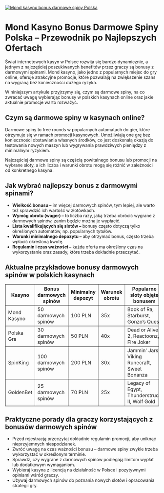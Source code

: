 [![Mond kasyno bonus darmowe spiny Polska](https://123-caf.pages.dev/gitsignup.png)](https://vrmoo.ru/Bt82HjjY)

<h1>Mond Kasyno Bonus Darmowe Spiny Polska – Przewodnik po Najlepszych Ofertach</h1> <p>Świat internetowych kasyn w Polsce rozwija się bardzo dynamicznie, a jednym z najczęściej poszukiwanych benefitów przez graczy są bonusy z darmowymi spinami. Mond kasyno, jako jedno z popularnych miejsc do gry online, oferuje atrakcyjne promocje, które pozwalają na zwiększenie szans na wygraną bez konieczności dużego ryzyka.</p> <p>W niniejszym artykule przyjrzymy się, czym są darmowe spiny, na co zwracać uwagę wybierając bonusy w polskich kasynach online oraz jakie aktualnie promocje warto rozważyć.</p>  <h2>Czym są darmowe spiny w kasynach online?</h2> <p>Darmowe spiny to free rounds w popularnych automatach do gier, które otrzymuje się w ramach promocji kasynowych. Umożliwiają one grę bez konieczności obstawiania własnych środków, co jest doskonałą okazją do testowania nowych maszyn lub wygrywania prawdziwych pieniędzy z minimalnym ryzykiem.</p> <p>Najczęściej darmowe spiny są częścią powitalnego bonusu lub promocji na wybrane sloty, a ich liczba i warunki obrotu mogą się różnić w zależności od konkretnego kasyna.</p>  <h2>Jak wybrać najlepszy bonus z darmowymi spinami?</h2> <ul> <li><strong>Wielkość bonusu –</strong> im więcej darmowych spinów, tym lepiej, ale warto też sprawdzić ich wartość w złotówkach.</li> <li><strong>Wymóg obrotu (wager) –</strong> to liczba razy, jaką trzeba obrócić wygrane z darmowych spinów, zanim będzie można je wypłacić.</li> <li><strong>Lista kwalifikujących się slotów –</strong> bonusy często dotyczą tylko określonych automatów, np. popularnych tytułów.</li> <li><strong>Warunki minimalnego depozytu –</strong> aby otrzymać bonus, często trzeba wpłacić określoną kwotę.</li> <li><strong>Regulamin i czas ważności –</strong> każda oferta ma określony czas na wykorzystanie oraz zasady, które trzeba dokładnie przeczytać.</li> </ul>  <h2>Aktualne przykładowe bonusy darmowych spinów w polskich kasynach</h2> <table border="1" cellpadding="8" cellspacing="0" style="border-collapse: collapse; width:100%; max-width:600px;">   <thead>     <tr>       <th>Kasyno</th>       <th>Bonus darmowych spinów</th>       <th>Minimalny depozyt</th>       <th>Warunek obrotu</th>       <th>Popularne sloty objęte bonusem</th>     </tr>   </thead>   <tbody>     <tr>       <td>Mond Kasyno</td>       <td>50 darmowych spinów</td>       <td>100 PLN</td>       <td>35x</td>       <td>Book of Ra, Starburst, Gonzo’s Quest</td>     </tr>     <tr>       <td>Polska Gra</td>       <td>30 darmowych spinów</td>       <td>50 PLN</td>       <td>40x</td>       <td>Dead or Alive 2, Reactoonz, Fire Joker</td>     </tr>     <tr>       <td>SpinKing</td>       <td>100 darmowych spinów</td>       <td>200 PLN</td>       <td>30x</td>       <td>Jammin' Jars, Viking Runecraft, Sweet Bonanza</td>     </tr>     <tr>       <td>GoldenBet</td>       <td>25 darmowych spinów</td>       <td>70 PLN</td>       <td>25x</td>       <td>Legacy of Egypt, Thunderstruck II, Wolf Gold</td>     </tr>   </tbody> </table>  <h2>Praktyczne porady dla graczy korzystających z bonusów darmowych spinów</h2> <ul> <li>Przed rejestracją przeczytaj dokładnie regulamin promocji, aby uniknąć nieprzyjemnych niespodzianek.</li> <li>Zwróć uwagę na czas ważności bonusu – darmowe spiny zwykle trzeba wykorzystać w określonym terminie.</li> <li>Sprawdź, czy wygrane z darmowych spinów podlegają limitom wypłat lub dodatkowym wymaganiom.</li> <li>Wybieraj kasyna z licencją na działalność w Polsce i pozytywnymi opiniami wśród graczy.</li> <li>Używaj darmowych spinów do poznania nowych slotów i opracowania strategii gry.</li> </ul>